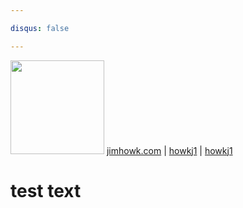 ```yaml
---

disqus: false

---
```


[<img src="../journal/images/avatar.png" width="150">](https://howkj1.github.io/journal/)
  [jimhowk.com](http://www.jimhowk.com)
| [<i class="fa fa-github"  aria-hidden="true"></i>howkj1](https://github.com/howkj1/journal)
| [<i class="fa fa-twitter" aria-hidden="true"></i> howkj1](https://twitter.com/howkj1)


# test text
